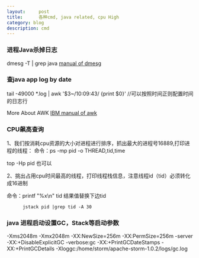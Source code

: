 ```yaml
---
layout:     post
title:      各种cmd, java related, cpu High
category: blog
description: cmd
---
```


### 进程Java杀掉日志

dmesg -T | grep java
<a href="http://man7.org/linux/man-pages/man1/dmesg.1.html">manual of dmesg</a>



### 查java app log by date
tail -49000 *.log | awk '$3~/10:09:43/ {print $0}'   //可以按照时间正则配置时间的日志行

More About AWK <a href="https://www.ibm.com/support/knowledgecenter/zh/ssw_aix_72/com.ibm.aix.cmds1/awk.htm">IBM manual of awk</a>


### CPU飙高查询

1、我们按消耗cpu资源的大小对进程进行排序，抓出最大的进程号16889,打印进程的线程： 
命令：ps -mp pid -o THREAD,tid,time

top -Hp pid 也可以

2、挑出占用cpu时间最高的线程，打印线程栈信息，注意线程id（tid）必须转化成16进制

命令：printf "%x\n" tid                结果值替换下边tid

          jstack pid |grep tid -A 30                   
		  

### java 进程启动设置GC，Stack等启动参数
-Xms2048m -Xmx2048m -XX:NewSize=256m -XX:PermSize=256m -server -XX:+DisableExplicitGC -verbose:gc -XX:+PrintGCDateStamps -XX:+PrintGCDetails -Xloggc:/home/storm/apache-storm-1.0.2/logs/gc.log